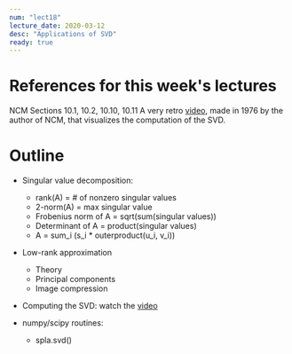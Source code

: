 ```yaml
---
num: "lect18"
lecture_date: 2020-03-12
desc: "Applications of SVD"
ready: true
---
```



# References for this week's lectures

NCM Sections 10.1, 10.2, 10.10, 10.11
A very retro [video](https://www.youtube.com/watch?v=R9UoFyqJca8),
made in 1976 by the author of NCM,
that visualizes the computation of the SVD.

# Outline

- Singular value decomposition:
  - rank(A) = # of nonzero singular values
  - 2-norm(A) = max singular value
  - Frobenius norm of A = sqrt(sum(singular values))
  - Determinant of A = product(singular values)
  - A = sum_i (s_i * outerproduct(u_i, v_i))

- Low-rank approximation
  - Theory
  - Principal components
  - Image compression

- Computing the SVD: watch the [video](https://www.youtube.com/watch?v=R9UoFyqJca8)

- numpy/scipy routines:
  - spla.svd()

